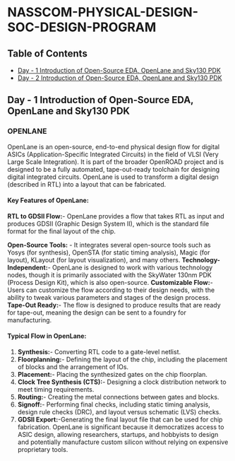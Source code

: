 # NASSCOM-PHYSICAL-DESIGN-SOC-DESIGN-PROGRAM

## Table of Contents
- [Day - 1 Introduction of Open-Source EDA, OpenLane and Sky130 PDK](#day---1-Introduction-of-Open-Source-EDA-OpenLane-and-Sky130-PDK)
- [Day - 2 Introduction of Open-Source EDA, OpenLane and Sky130 PDK](#day---1-Introduction-of-Open-Source-EDA-OpenLane-and-Sky130-PDK)

 

## Day - 1 Introduction of Open-Source EDA, OpenLane and Sky130 PDK


### OPENLANE 
OpenLane is an open-source, end-to-end physical design flow for digital ASICs (Application-Specific Integrated Circuits) in the field of VLSI (Very Large Scale Integration). It is part of the broader OpenROAD project and is designed to be a fully automated, tape-out-ready toolchain for designing digital integrated circuits. OpenLane is used to transform a digital design (described in RTL) into a layout that can be fabricated.

#### Key Features of OpenLane:
**RTL to GDSII Flow:**- OpenLane provides a flow that takes RTL as input and produces GDSII (Graphic Design System II), which is the standard file format for the final layout of the chip.

**Open-Source Tools:** - It integrates several open-source tools such as Yosys (for synthesis), OpenSTA (for static timing analysis), Magic (for layout), KLayout (for layout visualization), and many others.
**Technology-Independent:**- OpenLane is designed to work with various technology nodes, though it is primarily associated with the SkyWater 130nm PDK (Process Design Kit), which is also open-source.
**Customizable Flow:**- Users can customize the flow according to their design needs, with the ability to tweak various parameters and stages of the design process.
**Tape-Out Ready:**- The flow is designed to produce results that are ready for tape-out, meaning the design can be sent to a foundry for manufacturing.
#### Typical Flow in OpenLane:
1. **Synthesis:**- Converting RTL code to a gate-level netlist.
2. **Floorplanning:**- Defining the layout of the chip, including the placement of blocks and the arrangement of IOs.
3. **Placement:**- Placing the synthesized gates on the chip floorplan.
4. **Clock Tree Synthesis (CTS):**- Designing a clock distribution network to meet timing requirements.
5. **Routing:**- Creating the metal connections between gates and blocks.
6. **Signoff:**- Performing final checks, including static timing analysis, design rule checks (DRC), and layout versus schematic (LVS) checks.
7. **GDSII Export:**-Generating the final layout file that can be used for chip fabrication.
OpenLane is significant because it democratizes access to ASIC design, allowing researchers, startups, and hobbyists to design and potentially manufacture custom silicon without relying on expensive proprietary tools.
